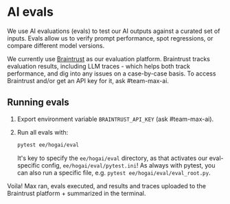 # AI evals

We use AI evaluations (evals) to test our AI outputs against a curated set of inputs. Evals allow us to verify prompt performance, spot regressions, or compare different model versions.

We currently use [Braintrust](https://braintrust.dev) as our evaluation platform. Braintrust tracks evaluation results, including LLM traces - which helps both track performance, and dig into any issues on a case-by-case basis. To access Braintrust and/or get an API key for it, ask #team-max-ai.

## Running evals

1. Export environment variable `BRAINTRUST_API_KEY` (ask #team-max-ai).
2. Run all evals with:

    ```bash
    pytest ee/hogai/eval
    ```

    It's key to specify the `ee/hogai/eval` directory, as that activates our eval-specific config, `ee/hogai/eval/pytest.ini`! As always with pytest, you can also run a specific file, e.g. `pytest ee/hogai/eval/eval_root.py`.

Voila! Max ran, evals executed, and results and traces uploaded to the Braintrust platform + summarized in the terminal.
